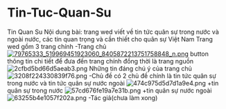 # Tin-Tuc-Quan-Su
Tin Quan Su
Nội dung bài: trang wed viết về tin tức quân sự trong nước và ngoài nước, các tin quan trọng và cần thiết cho quân sự Việt Nam
Trang wed gồm 3 trang chính
-Trang chủ
<a href="https://www.upsieutoc.com/image/26ZpuE"><img src="https://www.upsieutoc.com/images/2019/12/14/79765333_519969451923060_8405872213751758848_n.png" alt="79765333_519969451923060_8405872213751758848_n.png" border="0" /></a>
button thông tin chi tiết để đưa đến trang chính đồng thời là trang nguồn
<img src="https://www.upsieutoc.com/images/2019/12/14/2cfbd5bd66d5aeab3.png" alt="2cfbd5bd66d5aeab3.png" border="0" />
Những tin đáng chú ý của trang chủ
<img src="https://www.upsieutoc.com/images/2019/12/14/3208f224330839f76.png" alt="3208f224330839f76.png" border="0" />
-Chủ đề
có 2 chủ đề chính là tin tức quân sự trong nước và tin tức quân sự nước ngoài
<img src="https://www.upsieutoc.com/images/2019/12/14/474c975d5d7d1a9e4.png" alt="474c975d5d7d1a9e4.png" border="0" />
+tin quân sự trong nước
<img src="https://www.upsieutoc.com/images/2019/12/14/57cd676fe19a7e31b.png" alt="57cd676fe19a7e31b.png" border="0" />
+tin quân sự nước ngoài
<img src="https://www.upsieutoc.com/images/2019/12/14/63255b4e1057f202a.png" alt="63255b4e1057f202a.png" border="0" />
-Tác giả(chưa làm xong)


